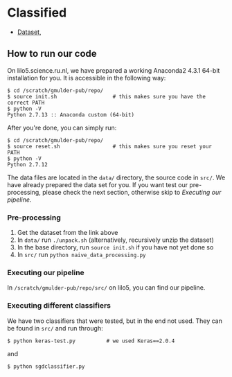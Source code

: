 # Classified

* [Dataset](https://surfdrive.surf.nl/files/index.php/s/K2FYXiWVb8B9yMH),

## How to run our code

On lilo5.science.ru.nl, we have prepared a working Anaconda2 4.3.1 64-bit
installation for you. It is accessible in the following way:

```
$ cd /scratch/gmulder-pub/repo/
$ source init.sh                  # this makes sure you have the correct PATH
$ python -V
Python 2.7.13 :: Anaconda custom (64-bit)
```

After you're done, you can simply run:

```
$ cd /scratch/gmulder-pub/repo/
$ source reset.sh                 # this makes sure you reset your PATH
$ python -V
Python 2.7.12
```

The data files are located in the `data/` directory, the source code in `src/`.
We have already prepared the data set for you. If you want test our
pre-processing, please check the next section, otherwise skip to _Executing our
pipeline_.

### Pre-processing

1. Get the dataset from the link above
2. In `data/` run `./unpack.sh` (alternatively, recursively unzip the dataset)
3. In the base directory, run `source init.sh` if you have not yet done so
4. In `src/` run `python naive_data_processing.py` 

### Executing our pipeline

In `/scratch/gmulder-pub/repo/src/` on lilo5, you can find our pipeline.

### Executing different classifiers

We have two classifiers that were tested, but in the end not used. They can be
found in `src/` and run through:

```
$ python keras-test.py          # we used Keras==2.0.4
```

and


```
$ python sgdclassifier.py
```
